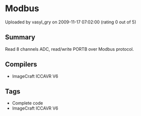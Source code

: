 # Modbus

Uploaded by vasyl_gry on 2009-11-17 07:02:00 (rating 0 out of 5)

## Summary

Read 8 channels ADC, read/write PORTB over Modbus protocol.

## Compilers

- ImageCraft ICCAVR V6

## Tags

- Complete code
- ImageCraft ICCAVR V6
